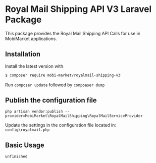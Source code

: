 # Royal Mail Shipping API V3 Laravel Package
This package provides the Royal Mail Shipping API Calls for use in MobiMarket applications.

## Installation
Install the latest version with
```bash
$ composer require mobi-market/royalmail-shipping-v3
```
Run ```composer update``` followed by ```compoaser dump```

## Publish the configuration file
```
php artisan vendor:publish --provider=MobiMarket\RoyalMailShipping\RoyalMailServiceProvider
```

Update the settings in the configuration file located in: `config\royalmail.php`

## Basic Usage

```php
unfinished
```
